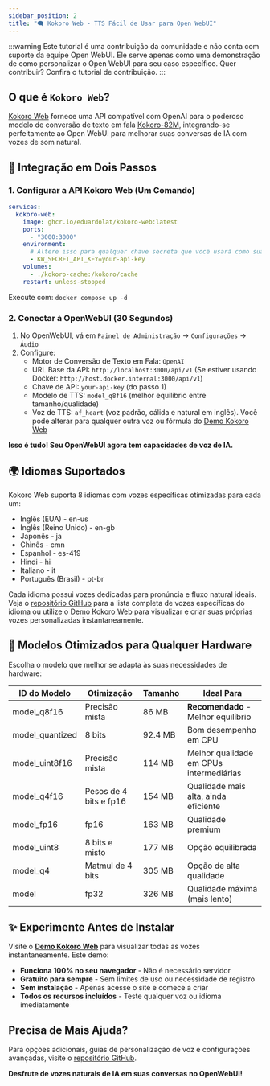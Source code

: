 ```yaml
---
sidebar_position: 2
title: "🗨️ Kokoro Web - TTS Fácil de Usar para Open WebUI"
---
```


:::warning
Este tutorial é uma contribuição da comunidade e não conta com suporte da equipe Open WebUI. Ele serve apenas como uma demonstração de como personalizar o Open WebUI para seu caso específico. Quer contribuir? Confira o tutorial de contribuição.
:::

## O que é `Kokoro Web`?

[Kokoro Web](https://github.com/eduardolat/kokoro-web) fornece uma API compatível com OpenAI para o poderoso modelo de conversão de texto em fala [Kokoro-82M](https://huggingface.co/hexgrad/Kokoro-82M), integrando-se perfeitamente ao Open WebUI para melhorar suas conversas de IA com vozes de som natural.

## 🚀 Integração em Dois Passos

### 1. Configurar a API Kokoro Web (Um Comando)

```yaml
services:
  kokoro-web:
    image: ghcr.io/eduardolat/kokoro-web:latest
    ports:
      - "3000:3000"
    environment:
      # Altere isso para qualquer chave secreta que você usará como sua chave de API compatível com OpenAI
      - KW_SECRET_API_KEY=your-api-key
    volumes:
      - ./kokoro-cache:/kokoro/cache
    restart: unless-stopped
```

Execute com: `docker compose up -d`

### 2. Conectar à OpenWebUI (30 Segundos)

1. No OpenWebUI, vá em `Painel de Administração` → `Configurações` → `Áudio`
2. Configure:
   - Motor de Conversão de Texto em Fala: `OpenAI`
   - URL Base da API: `http://localhost:3000/api/v1`
     (Se estiver usando Docker: `http://host.docker.internal:3000/api/v1`)
   - Chave de API: `your-api-key` (do passo 1)
   - Modelo de TTS: `model_q8f16` (melhor equilíbrio entre tamanho/qualidade)
   - Voz de TTS: `af_heart` (voz padrão, cálida e natural em inglês). Você pode alterar para qualquer outra voz ou fórmula do [Demo Kokoro Web](https://voice-generator.pages.dev)

**Isso é tudo! Seu OpenWebUI agora tem capacidades de voz de IA.**

## 🌍 Idiomas Suportados

Kokoro Web suporta 8 idiomas com vozes específicas otimizadas para cada um:

- Inglês (EUA) - en-us
- Inglês (Reino Unido) - en-gb
- Japonês - ja
- Chinês - cmn
- Espanhol - es-419
- Hindi - hi
- Italiano - it
- Português (Brasil) - pt-br

Cada idioma possui vozes dedicadas para pronúncia e fluxo natural ideais. Veja o [repositório GitHub](https://github.com/eduardolat/kokoro-web) para a lista completa de vozes específicas do idioma ou utilize o [Demo Kokoro Web](https://voice-generator.pages.dev) para visualizar e criar suas próprias vozes personalizadas instantaneamente.

## 💾 Modelos Otimizados para Qualquer Hardware

Escolha o modelo que melhor se adapta às suas necessidades de hardware:

| ID do Modelo | Otimização | Tamanho | Ideal Para |
|--------------|------------|---------|------------|
| model_q8f16 | Precisão mista | 86 MB | **Recomendado** - Melhor equilíbrio |
| model_quantized | 8 bits | 92.4 MB | Bom desempenho em CPU |
| model_uint8f16 | Precisão mista | 114 MB | Melhor qualidade em CPUs intermediárias |
| model_q4f16 | Pesos de 4 bits e fp16 | 154 MB | Qualidade mais alta, ainda eficiente |
| model_fp16 | fp16 | 163 MB | Qualidade premium |
| model_uint8 | 8 bits e misto | 177 MB | Opção equilibrada |
| model_q4 | Matmul de 4 bits | 305 MB | Opção de alta qualidade |
| model | fp32 | 326 MB | Qualidade máxima (mais lento) |

## ✨ Experimente Antes de Instalar

Visite o [**Demo Kokoro Web**](https://voice-generator.pages.dev) para visualizar todas as vozes instantaneamente. Este demo:

- **Funciona 100% no seu navegador** - Não é necessário servidor
- **Gratuito para sempre** - Sem limites de uso ou necessidade de registro
- **Sem instalação** - Apenas acesse o site e comece a criar
- **Todos os recursos incluídos** - Teste qualquer voz ou idioma imediatamente

## Precisa de Mais Ajuda?

Para opções adicionais, guias de personalização de voz e configurações avançadas, visite o [repositório GitHub](https://github.com/eduardolat/kokoro-web).

**Desfrute de vozes naturais de IA em suas conversas no OpenWebUI!**
